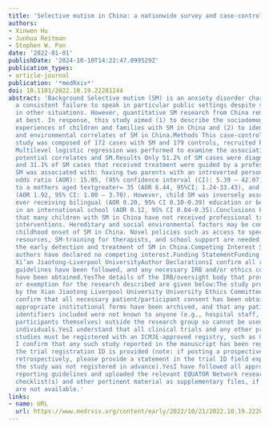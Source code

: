 ```yaml
---
title: 'Selective mutism in China: a nationwide survey and case-control study'
authors:
- Xinwen Hu
- Junhua Reitman
- Stephen W. Pan
date: '2022-01-01'
publishDate: '2024-10-10T14:22:47.099529Z'
publication_types:
- article-journal
publication: '*medRxiv*'
doi: 10.1101/2022.10.19.22281244
abstract: 'Background Selective mutism (SM) is an anxiety disorder characterized by
  a consistent failure to speak in particular public settings despite speaking normally
  in other situations. However, quantitative SM research from China remains scanty
  at best. In response, this study aimed (1) to describe the sociodemographics and
  experiences of children and families with SM in China and (2) to identify sociodemographic
  and environmental correlates of SM in China.Methods This case-control mixed-methods
  study was composed of 172 cases with SM and 179 controls, recruited by online surveys.
  Multilevel logistic regression was performed to examine the association between
  potential correlates and SM.Results Only 51.2% of SM cases were diagnosed by a professional,
  and 31.1% of SM cases that received treatment were guided by a professional. Child
  SM was associated with: having two parents with an introverted personality (Adjusted
  odds ratio (AOR): 15.05, (95% confidence interval (CI): 5.39 – 42.07), being born
  to a mothers aged textgreater= 35 (AOR 6.44, 95%CI: 1.24-33.43), and having a sibling
  (AOR 1.92, 95% CI: 1.00 – 3.70). However, child SM was inversely associated with
  ever receiving bilingual (AOR 0.20, 95% CI 0.10-0.39) education or being enrolled
  in an international school (AOR 0.12, 95% CI 0.04-0.35).Conclusions Findings suggest
  that many children with SM in China have not received professional treatment or
  interventions. Hereditary and social environmental factors may be contributing to
  childhood onset of SM in China. Novel policies such as access to special education
  resources, SM-training for therapists, and school support are needed to enhance
  the early detection and treatment of SM in China.Competing Interest StatementThe
  authors have declared no competing interest.Funding StatementFunding provided by
  Xi’an Jiaotong-Liverpool UniversityAuthor DeclarationsI confirm all relevant ethical
  guidelines have been followed, and any necessary IRB and/or ethics committee approvals
  have been obtained.YesThe details of the IRB/oversight body that provided approval
  or exemption for the research described are given below:The study protocol was approved
  by the Xian Jiaotong Liverpool University University Ethics Committee (210243).I
  confirm that all necessary patient/participant consent has been obtained and the
  appropriate institutional forms have been archived, and that any patient/participant/sample
  identifiers included were not known to anyone (e.g., hospital staff, patients or
  participants themselves) outside the research group so cannot be used to identify
  individuals.YesI understand that all clinical trials and any other prospective interventional
  studies must be registered with an ICMJE-approved registry, such as ClinicalTrials.gov.
  I confirm that any such study reported in the manuscript has been registered and
  the trial registration ID is provided (note: if posting a prospective study registered
  retrospectively, please provide a statement in the trial ID field explaining why
  the study was not registered in advance).YesI have followed all appropriate research
  reporting guidelines and uploaded the relevant EQUATOR Network research reporting
  checklist(s) and other pertinent material as supplementary files, if applicable.YesData
  are not available.'
links:
- name: URL
  url: https://www.medrxiv.org/content/early/2022/10/21/2022.10.19.22281244
---
```

